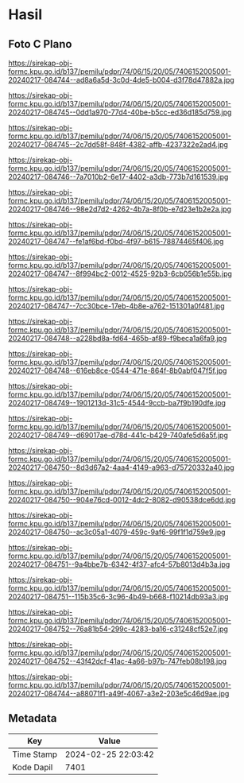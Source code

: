 # Hasil

## Foto C Plano

https://sirekap-obj-formc.kpu.go.id/b137/pemilu/pdpr/74/06/15/20/05/7406152005001-20240217-084744--ad8a6a5d-3c0d-4de5-b004-d3f78d47882a.jpg

https://sirekap-obj-formc.kpu.go.id/b137/pemilu/pdpr/74/06/15/20/05/7406152005001-20240217-084745--0dd1a970-77d4-40be-b5cc-ed36d185d759.jpg

https://sirekap-obj-formc.kpu.go.id/b137/pemilu/pdpr/74/06/15/20/05/7406152005001-20240217-084745--2c7dd58f-848f-4382-affb-4237322e2ad4.jpg

https://sirekap-obj-formc.kpu.go.id/b137/pemilu/pdpr/74/06/15/20/05/7406152005001-20240217-084746--7a7010b2-6e17-4402-a3db-773b7d161539.jpg

https://sirekap-obj-formc.kpu.go.id/b137/pemilu/pdpr/74/06/15/20/05/7406152005001-20240217-084746--98e2d7d2-4262-4b7a-8f0b-e7d23e1b2e2a.jpg

https://sirekap-obj-formc.kpu.go.id/b137/pemilu/pdpr/74/06/15/20/05/7406152005001-20240217-084747--fe1af6bd-f0bd-4f97-b615-78874465f406.jpg

https://sirekap-obj-formc.kpu.go.id/b137/pemilu/pdpr/74/06/15/20/05/7406152005001-20240217-084747--8f994bc2-0012-4525-92b3-6cb056b1e55b.jpg

https://sirekap-obj-formc.kpu.go.id/b137/pemilu/pdpr/74/06/15/20/05/7406152005001-20240217-084747--7cc30bce-17eb-4b8e-a762-151301a0f481.jpg

https://sirekap-obj-formc.kpu.go.id/b137/pemilu/pdpr/74/06/15/20/05/7406152005001-20240217-084748--a228bd8a-fd64-465b-af89-f9beca1a6fa9.jpg

https://sirekap-obj-formc.kpu.go.id/b137/pemilu/pdpr/74/06/15/20/05/7406152005001-20240217-084748--616eb8ce-0544-471e-864f-8b0abf047f5f.jpg

https://sirekap-obj-formc.kpu.go.id/b137/pemilu/pdpr/74/06/15/20/05/7406152005001-20240217-084749--1901213d-31c5-4544-9ccb-ba7f9b190dfe.jpg

https://sirekap-obj-formc.kpu.go.id/b137/pemilu/pdpr/74/06/15/20/05/7406152005001-20240217-084749--d69017ae-d78d-441c-b429-740afe5d6a5f.jpg

https://sirekap-obj-formc.kpu.go.id/b137/pemilu/pdpr/74/06/15/20/05/7406152005001-20240217-084750--8d3d67a2-4aa4-4149-a963-d75720332a40.jpg

https://sirekap-obj-formc.kpu.go.id/b137/pemilu/pdpr/74/06/15/20/05/7406152005001-20240217-084750--904e76cd-0012-4dc2-8082-d90538dce6dd.jpg

https://sirekap-obj-formc.kpu.go.id/b137/pemilu/pdpr/74/06/15/20/05/7406152005001-20240217-084750--ac3c05a1-4079-459c-9af6-99f1f1d759e9.jpg

https://sirekap-obj-formc.kpu.go.id/b137/pemilu/pdpr/74/06/15/20/05/7406152005001-20240217-084751--9a4bbe7b-6342-4f37-afc4-57b8013d4b3a.jpg

https://sirekap-obj-formc.kpu.go.id/b137/pemilu/pdpr/74/06/15/20/05/7406152005001-20240217-084751--115b35c6-3c96-4b49-b668-f10214db93a3.jpg

https://sirekap-obj-formc.kpu.go.id/b137/pemilu/pdpr/74/06/15/20/05/7406152005001-20240217-084752--76a81b54-299c-4283-ba16-c31248cf52e7.jpg

https://sirekap-obj-formc.kpu.go.id/b137/pemilu/pdpr/74/06/15/20/05/7406152005001-20240217-084752--43f42dcf-41ac-4a66-b97b-747feb08b198.jpg

https://sirekap-obj-formc.kpu.go.id/b137/pemilu/pdpr/74/06/15/20/05/7406152005001-20240217-084744--a88071f1-a49f-4067-a3e2-203e5c46d9ae.jpg


## Metadata

| Key        | Value               |
| ---------- | ------------------- |
| Time Stamp | 2024-02-25 22:03:42 |
| Kode Dapil | 7401                |



